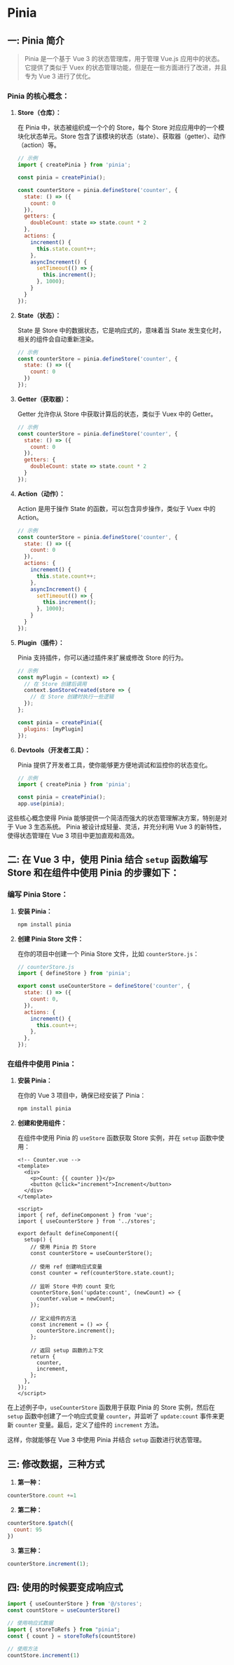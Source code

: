 # Pinia 
## 一: Pinia 简介
> Pinia 是一个基于 Vue 3 的状态管理库，用于管理 Vue.js 应用中的状态。它提供了类似于 Vuex 的状态管理功能，但是在一些方面进行了改进，并且专为 Vue 3 进行了优化。

### Pinia 的核心概念：

1. **Store（仓库）：**

   在 Pinia 中，状态被组织成一个个的 Store，每个 Store 对应应用中的一个模块化状态单元。Store 包含了该模块的状态（state）、获取器（getter）、动作（action）等。

   ```javascript
   // 示例
   import { createPinia } from 'pinia';

   const pinia = createPinia();

   const counterStore = pinia.defineStore('counter', {
     state: () => ({
       count: 0
     }),
     getters: {
       doubleCount: state => state.count * 2
     },
     actions: {
       increment() {
         this.state.count++;
       },
       asyncIncrement() {
         setTimeout(() => {
           this.increment();
         }, 1000);
       }
     }
   });
   ```

2. **State（状态）：**

   State 是 Store 中的数据状态，它是响应式的，意味着当 State 发生变化时，相关的组件会自动重新渲染。

   ```javascript
   // 示例
   const counterStore = pinia.defineStore('counter', {
     state: () => ({
       count: 0
     })
   });
   ```

3. **Getter（获取器）：**

   Getter 允许你从 Store 中获取计算后的状态，类似于 Vuex 中的 Getter。

   ```javascript
   // 示例
   const counterStore = pinia.defineStore('counter', {
     state: () => ({
       count: 0
     }),
     getters: {
       doubleCount: state => state.count * 2
     }
   });
   ```

4. **Action（动作）：**

   Action 是用于操作 State 的函数，可以包含异步操作，类似于 Vuex 中的 Action。

   ```javascript
   // 示例
   const counterStore = pinia.defineStore('counter', {
     state: () => ({
       count: 0
     }),
     actions: {
       increment() {
         this.state.count++;
       },
       asyncIncrement() {
         setTimeout(() => {
           this.increment();
         }, 1000);
       }
     }
   });
   ```

5. **Plugin（插件）：**

   Pinia 支持插件，你可以通过插件来扩展或修改 Store 的行为。

   ```javascript
   // 示例
   const myPlugin = (context) => {
     // 在 Store 创建后调用
     context.$onStoreCreated(store => {
       // 在 Store 创建时执行一些逻辑
     });
   };

   const pinia = createPinia({
     plugins: [myPlugin]
   });
   ```

6. **Devtools（开发者工具）：**

   Pinia 提供了开发者工具，使你能够更方便地调试和监控你的状态变化。

   ```javascript
   // 示例
   import { createPinia } from 'pinia';

   const pinia = createPinia();
   app.use(pinia);
   ```

这些核心概念使得 Pinia 能够提供一个简洁而强大的状态管理解决方案，特别是对于 Vue 3 生态系统。 Pinia 被设计成轻量、灵活，并充分利用 Vue 3 的新特性，使得状态管理在 Vue 3 项目中更加直观和高效。

## 二: 在 Vue 3 中，使用 Pinia 结合 `setup` 函数编写 Store 和在组件中使用 Pinia 的步骤如下：

### 编写 Pinia Store：

1. **安装 Pinia：**

   ```bash
   npm install pinia
   ```

2. **创建 Pinia Store 文件：**

   在你的项目中创建一个 Pinia Store 文件，比如 `counterStore.js`：

   ```javascript
   // counterStore.js
   import { defineStore } from 'pinia';

   export const useCounterStore = defineStore('counter', {
     state: () => ({
       count: 0,
     }),
     actions: {
       increment() {
         this.count++;
       },
     },
   });
   ```

### 在组件中使用 Pinia：

1. **安装 Pinia：**

   在你的 Vue 3 项目中，确保已经安装了 Pinia：

   ```bash
   npm install pinia
   ```

2. **创建和使用组件：**

   在组件中使用 Pinia 的 `useStore` 函数获取 Store 实例，并在 `setup` 函数中使用：

   ```vue
   <!-- Counter.vue -->
   <template>
     <div>
       <p>Count: {{ counter }}</p>
       <button @click="increment">Increment</button>
     </div>
   </template>

   <script>
   import { ref, defineComponent } from 'vue';
   import { useCounterStore } from '../stores';

   export default defineComponent({
     setup() {
       // 使用 Pinia 的 Store
       const counterStore = useCounterStore();

       // 使用 ref 创建响应式变量
       const counter = ref(counterStore.state.count);

       // 监听 Store 中的 count 变化
       counterStore.$on('update:count', (newCount) => {
         counter.value = newCount;
       });

       // 定义组件的方法
       const increment = () => {
         counterStore.increment();
       };

       // 返回 setup 函数的上下文
       return {
         counter,
         increment,
       };
     },
   });
   </script>
   ```

在上述例子中，`useCounterStore` 函数用于获取 Pinia 的 Store 实例，然后在 `setup` 函数中创建了一个响应式变量 `counter`，并监听了 `update:count` 事件来更新 `counter` 变量。最后，定义了组件的 `increment` 方法。

这样，你就能够在 Vue 3 中使用 Pinia 并结合 `setup` 函数进行状态管理。

## 三: 修改数据，三种方式
1. **第一种：**
```js
counterStore.count +=1
```

2. **第二种：**
```js
counterStore.$patch({
  count: 95
})
```

3. **第三种：**
```js
counterStore.increment(1);
```

## 四: 使用的时候要变成响应式

```ts
import { useCounterStore } from '@/stores';
const countStore = useCounterStore()

// 使用响应式数据
import { storeToRefs } from "pinia";
const { count } = storeToRefs(countStore)

// 使用方法
countStore.increment(1)
```
